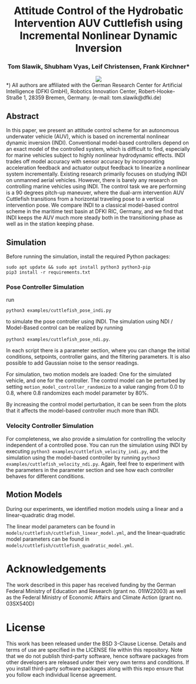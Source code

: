 <center>
<h1>Attitude Control of the Hydrobatic Intervention AUV Cuttlefish using Incremental Nonlinear Dynamic Inversion</h1>
<h3>Tom Slawik, Shubham Vyas, Leif Christensen, Frank Kirchner*</h3>
<img src="figures/cover_picture.png">
</center>
*) All authors are affiliated with the German Research Center for Artificial
Intelligence (DFKI GmbH), Robotics Innovation Center, Robert-Hooke-
Straße 1, 28359 Bremen, Germany. (e-mail: tom.slawik@dfki.de)

## Abstract
In this paper, we present an attitude control
scheme for an autonomous underwater vehicle (AUV), which
is based on incremental nonlinear dynamic inversion (INDI).
Conventional model-based controllers depend on an exact model of the controlled system, which is difficult to find, especially
for marine vehicles subject to highly nonlinear hydrodynamic
effects. INDI trades off model accuracy with sensor accuracy
by incorporating acceleration feedback and actuator output
feedback to linearize a nonlinear system incrementally. Existing
research primarily focuses on studying INDI on unmanned
aerial vehicles. However, there is barely any research on
controlling marine vehicles using INDI. The control task we are
performing is a 90 degrees pitch-up maneuver, where the dual-arm intervention AUV Cuttlefish transitions from a horizontal
traveling pose to a vertical intervention pose. We compare INDI
to a classical model-based control scheme in the maritime test
basin at DFKI RIC, Germany, and we find that INDI keeps
the AUV much more steady both in the transitioning phase as
well as in the station keeping phase.

## Simulation
Before running the simulation, install the required Python packages:
```
sudo apt update && sudo apt install python3 python3-pip
pip3 install -r requirements.txt
```

### Pose Controller Simulation
run

``` python3 examples/cuttlefish_pose_indi.py ```

to simulate the pose controller using INDI. The simulation using NDI / Model-Based control can be realized by running

``` python3 examples/cuttlefish_pose_ndi.py ```.

In each script there is a parameter section, where you can change the initial conditions, setpoints, controller gains, and the filtering parameters. It is also possible to add Gaussian noise to the sensor readings.

For simulation, two motion models are loaded: One for the simulated vehicle, and one for the controller. The control model can be perturbed by setting ` motion_model_controller_randomize ` to a value ranging from 0.0 to 0.8, where 0.8 randomizes each model parameter by 80%.

By increasing the control model perturbation, it can be seen from the plots that it affects the model-based controller much more than INDI. 

### Velocity Controller Simulation

For completeness, we also provide a simulation for controlling the velocity independent of a controlled pose.
You can run the simulation using INDI by executing ` python3 examples/cuttlefish_velocity_indi.py `, and the simulation using the model-based controller by running ` python3 examples/cuttlefish_velocity_ndi.py `.
Again, feel free to experiment with the parameters in the parameter section and see how each controller behaves for different conditions.

## Motion Models

During our experiments, we identified motion models using a linear and a linear-quadratic drag model.

The linear model parameters can be found in ` models/cuttlefish/cuttlefish_linear_model.yml `, and the linear-quadratic model parameters can be found in ` models/cuttlefish/cuttlefish_quadratic_model.yml `.

# Acknowledgements

The work described in this paper has received funding by the German
Federal Ministry of Education and Research (grant no. 01IW22003) as well
as the Federal Ministry of Economic Affairs and Climate Action (grant
no. 03SX540D)

# License

This work has been released under the BSD 3-Clause License. Details and terms
of use are specified in the LICENSE file within this repository. Note that we
do not publish third-party software, hence software packages from other
developers are released under their very own terms and conditions. If you
install third-party software packages along with this repo ensure  that you
follow each individual license agreement.